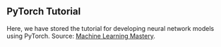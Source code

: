 ## PyTorch Tutorial

Here, we have stored the tutorial for developing neural network models using PyTorch.
Source: [Machine Learning Mastery](https://machinelearningmastery.com/pytorch-tutorial-develop-deep-learning-models/).
